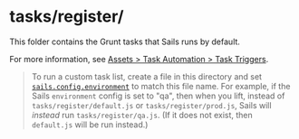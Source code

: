 # tasks/register/

This folder contains the Grunt tasks that Sails runs by default.

For more information, see [Assets > Task Automation > Task Triggers](http://sailsjs.com/documentation/concepts/assets/task-automation#?task-triggers).

> To run a custom task list, create a file in this directory and set [`sails.config.environment`](http://sailsjs.org/documentation/reference/configuration/sails-config#?sailsconfigenvironment) to match this file name.  For example, if the Sails `environment` config is set to "qa", then when you lift, instead of `tasks/register/default.js` or `tasks/register/prod.js`, Sails will _instead_ run `tasks/register/qa.js`. (If it does not exist, then `default.js` will be run instead.)

<docmeta name="displayName" value="register">

